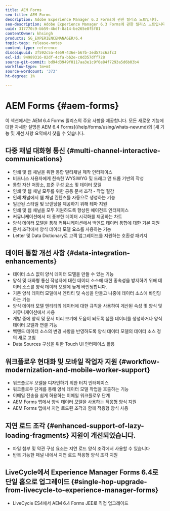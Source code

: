 ```yaml
---
title: AEM Forms
seo-title: AEM Forms
description: Adobe Experience Manager 6.3 Forms에 관한 릴리스 노트입니다.
seo-description: Adobe Experience Manager 6.3 Forms에 관한 릴리스 노트입니다.
uuid: 317770c9-bb59-4bdf-8a14-be265e8f5f81
contentOwner: khsingh
products: SG_EXPERIENCEMANAGER/6.4
topic-tags: release-notes
content-type: reference
discoiquuid: 3f592c5a-4e59-436e-b67b-3ed575c6afc3
exl-id: 94989316-02df-4cfa-bb2e-c0d357dff728
source-git-commit: bd94d3949f0117aa3e1c9f0e84f7293a5d6b03b4
workflow-type: tm+mt
source-wordcount: '373'
ht-degree: 1%

---
```


# AEM Forms {#aem-forms}

이 섹션에서는 AEM 6.4 Forms 릴리스의 주요 사항을 제공합니다. 모든 새로운 기능에 대한 자세한 설명은 AEM 6.4 Forms](/help/forms/using/whats-new.md)의 [새 기능 및 개선 사항 요약에서 찾을 수 있습니다.

## 다중 채널 대화형 통신 {#multi-channel-interactive-communications}

* 인쇄 및 웹 채널을 위한 통합 멀티채널 제작 인터페이스
* 비즈니스 사용자에게 친숙한 WYSIWYG 및 드래그 앤 드롭 기반의 작성
* 통합 자산 저장소, 표준 구성 요소 및 데이터 모델
* 인쇄 및 웹 채널 모두를 위한 공통 문서 조각 - 작업 절감
* 인쇄 채널에서 웹 채널 컨텐츠를 자동으로 생성하는 기능
* 일관된 스타일 및 브랜딩을 제공하기 위해 테마 지원
* 인쇄 및 웹 채널을 모두 지원하도록 향상된 에이전트 인터페이스
* 커뮤니케이션에서 더 풍부한 데이터 시각화를 제공하는 차트
* 양식 데이터 모델을 통해 커뮤니케이션에서 백엔드 데이터 통합에 대한 기본 지원
* 문서 조각에서 양식 데이터 모델 요소를 사용하는 기능
* Letter 및 Data Dictionary로 고객 업그레이드를 지원하는 호환성 패키지

## 데이터 통합 개선 사항 {#data-integration-enhancements}

* 데이터 소스 없이 양식 데이터 모델을 만들 수 있는 기능
* 양식 및 대화형 통신 작성자에 대한 데이터 소스에 대한 종속성을 방지하기 위해 데이터 소스를 양식 데이터 모델에 늦게 바인딩합니다.
* 기존 양식 데이터 모델에서 엔티티 및 속성을 만들고 나중에 데이터 소스에 바인딩하는 기능
* 양식 데이터 모델 엔티티의 데이터에 대한 규칙을 사용하여 계산된 속성 및 양식 및 커뮤니케이션에서 사용
* 개발 중에 양식 및 문서 미리 보기에 도움이 되도록 샘플 데이터를 생성하거나 양식 데이터 모델과 연결 기능
* 백엔드 데이터 소스의 변경 사항을 반영하도록 양식 데이터 모델의 데이터 소스 정의 새로 고침
* Data Sources 구성을 위한 Touch UI 인터페이스 활용

## 워크플로우 현대화 및 모바일 작업자 지원 {#workflow-modernization-and-mobile-worker-support}

* 워크플로우 모델을 디자인하기 위한 터치 인터페이스
* 워크플로우 단계를 통해 양식 데이터 모델 작업을 호출하는 기능
* 이메일 전송을 쉽게 허용하는 이메일 워크플로우 단계
* AEM Forms 앱에서 양식 데이터 모델을 사용하는 적응형 양식 지원
* AEM Forms 앱에서 지연 로드된 조각과 함께 적응형 양식 사용

## 지연 로드 조각 {#enhanced-support-of-lazy-loading-fragments} 지원이 개선되었습니다.

* 파일 첨부 및 약관 구성 요소는 지연 로드 양식 조각에서 사용할 수 있습니다
* 반복 가능한 패널 내에서 지연 로드 적응형 양식 조각 지원

## LiveCycle에서 Experience Manager Forms 6.4로 단일 홉으로 업그레이드 {#single-hop-upgrade-from-livecycle-to-experience-manager-forms}

* LiveCycle ES4에서 AEM 6.4 Forms JEE로 직접 업그레이드
